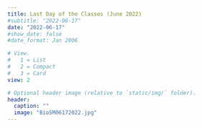 ```yaml
---
title: Last Day of the Classes (June 2022)
#subtitle: "2022-06-17"
date: "2022-06-17"
#show_date: false
#date_format: Jan 2006

# View.
#   1 = List
#   2 = Compact
#   3 = Card
view: 2

# Optional header image (relative to `static/img/` folder).
header:
  caption: ""
  image: "BioSM06172022.jpg"
---
```

